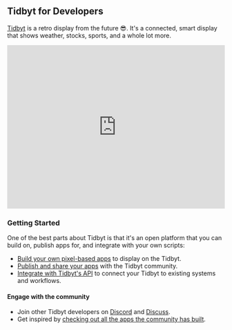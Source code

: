## Tidbyt for Developers

[Tidbyt](https://tidbyt.com) is a retro display from the future 😎. It's a connected, smart display that shows weather, stocks, sports, and a whole lot more.

<div style="padding:75% 0 0 0;position:relative;"><iframe src="https://player.vimeo.com/video/521081003?h=06b4ef5207&amp;badge=0&amp;autopause=0&amp;player_id=0&amp;app_id=58479" frameborder="0" allow="autoplay; fullscreen; picture-in-picture" style="position:absolute;top:0;left:0;width:100%;height:100%;" title="Tidbyt! Look up at it!"></iframe></div><script src="https://player.vimeo.com/api/player.js"></script>

### Getting Started

One of the best parts about Tidbyt is that it's an open platform that you can
build on, publish apps for, and integrate with your own scripts:

* [Build your own pixel-based apps](../02_build/01_build_for_tidbyt.md) to display
  on the Tidbyt.
* [Publish and share your apps](../04_publish/publish.md) with the Tidbyt community.
* [Integrate with Tidbyt's API](../03_integrate/integrate.md) to connect your Tidbyt to existing systems and workflows.


#### Engage with the community

* Join other Tidbyt developers on [Discord](https://discord.gg/r45MXG4kZc) and [Discuss](https://discuss.tidbyt.com/c/developers/8).
* Get inspired by [checking out all the apps the community has built](https://tidbyt.com/pages/apps).
